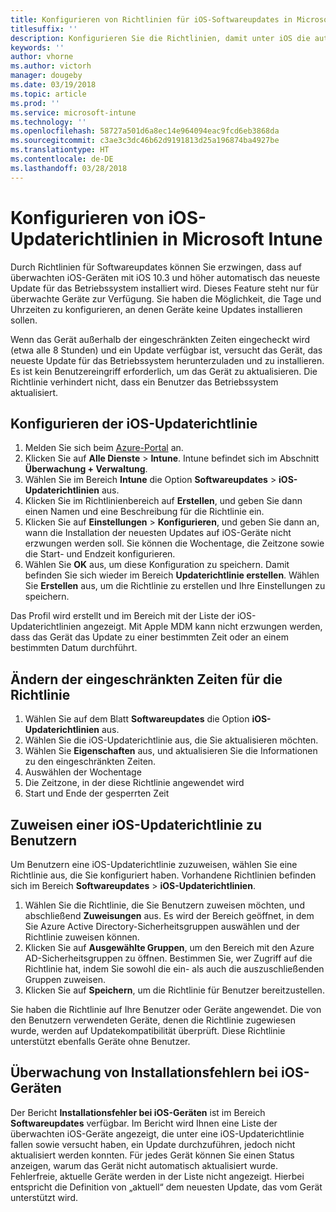 ```yaml
---
title: Konfigurieren von Richtlinien für iOS-Softwareupdates in Microsoft Intune
titlesuffix: ''
description: Konfigurieren Sie die Richtlinien, damit unter iOS die automatische Installation des neuesten Softwareupdates bei überwachten iOS-Geräten durchgesetzt werden kann.
keywords: ''
author: vhorne
ms.author: victorh
manager: dougeby
ms.date: 03/19/2018
ms.topic: article
ms.prod: ''
ms.service: microsoft-intune
ms.technology: ''
ms.openlocfilehash: 58727a501d6a8ec14e964094eac9fcd6eb3868da
ms.sourcegitcommit: c3ae3c3dc46b62d9191813d25a196874ba4927be
ms.translationtype: HT
ms.contentlocale: de-DE
ms.lasthandoff: 03/28/2018
---
```

# <a name="configure-ios-update-policies-in-microsoft-intune"></a>Konfigurieren von iOS-Updaterichtlinien in Microsoft Intune

Durch Richtlinien für Softwareupdates können Sie erzwingen, dass auf überwachten iOS-Geräten mit iOS 10.3 und höher automatisch das neueste Update für das Betriebssystem installiert wird. Dieses Feature steht nur für überwachte Geräte zur Verfügung. Sie haben die Möglichkeit, die Tage und Uhrzeiten zu konfigurieren, an denen Geräte keine Updates installieren sollen. 

Wenn das Gerät außerhalb der eingeschränkten Zeiten eingecheckt wird (etwa alle 8 Stunden) und ein Update verfügbar ist, versucht das Gerät, das neueste Update für das Betriebssystem herunterzuladen und zu installieren. Es ist kein Benutzereingriff erforderlich, um das Gerät zu aktualisieren. Die Richtlinie verhindert nicht, dass ein Benutzer das Betriebssystem aktualisiert.

## <a name="configure-the-ios-update-policy"></a>Konfigurieren der iOS-Updaterichtlinie
1. Melden Sie sich beim [Azure-Portal](https://portal.azure.com) an.
2. Klicken Sie auf **Alle Dienste** > **Intune**. Intune befindet sich im Abschnitt **Überwachung + Verwaltung**.
3. Wählen Sie im Bereich **Intune** die Option **Softwareupdates** > **iOS-Updaterichtlinien** aus.
4. Klicken Sie im Richtlinienbereich auf **Erstellen**, und geben Sie dann einen Namen und eine Beschreibung für die Richtlinie ein.
5. Klicken Sie auf **Einstellungen** > **Konfigurieren**, und geben Sie dann an, wann die Installation der neuesten Updates auf iOS-Geräte nicht erzwungen werden soll. Sie können die Wochentage, die Zeitzone sowie die Start- und Endzeit konfigurieren.
6. Wählen Sie **OK** aus, um diese Konfiguration zu speichern. Damit befinden Sie sich wieder im Bereich **Updaterichtlinie erstellen**. Wählen Sie **Erstellen** aus, um die Richtlinie zu erstellen und Ihre Einstellungen zu speichern.

Das Profil wird erstellt und im Bereich mit der Liste der iOS-Updaterichtlinien angezeigt. Mit Apple MDM kann nicht erzwungen werden, dass das Gerät das Update zu einer bestimmten Zeit oder an einem bestimmten Datum durchführt. 

## <a name="change-the-restricted-times-for-the-policy"></a>Ändern der eingeschränkten Zeiten für die Richtlinie

1.  Wählen Sie auf dem Blatt **Softwareupdates** die Option **iOS-Updaterichtlinien** aus.
2.  Wählen Sie die iOS-Updaterichtlinie aus, die Sie aktualisieren möchten.
3.  Wählen Sie **Eigenschaften** aus, und aktualisieren Sie die Informationen zu den eingeschränkten Zeiten.
4.  Auswählen der Wochentage
5.  Die Zeitzone, in der diese Richtlinie angewendet wird
6.  Start und Ende der gesperrten Zeit

## <a name="assign-an-ios-update-policy-to-users"></a>Zuweisen einer iOS-Updaterichtlinie zu Benutzern

Um Benutzern eine iOS-Updaterichtlinie zuzuweisen, wählen Sie eine Richtlinie aus, die Sie konfiguriert haben. Vorhandene Richtlinien befinden sich im Bereich **Softwareupdates** > **iOS-Updaterichtlinien**.

1. Wählen Sie die Richtlinie, die Sie Benutzern zuweisen möchten, und abschließend **Zuweisungen** aus. Es wird der Bereich geöffnet, in dem Sie Azure Active Directory-Sicherheitsgruppen auswählen und der Richtlinie zuweisen können.
2. Klicken Sie auf **Ausgewählte Gruppen**, um den Bereich mit den Azure AD-Sicherheitsgruppen zu öffnen. Bestimmen Sie, wer Zugriff auf die Richtlinie hat, indem Sie sowohl die ein- als auch die auszuschließenden Gruppen zuweisen.
3. Klicken Sie auf **Speichern**, um die Richtlinie für Benutzer bereitzustellen.

Sie haben die Richtlinie auf Ihre Benutzer oder Geräte angewendet. Die von den Benutzern verwendeten Geräte, denen die Richtlinie zugewiesen wurde, werden auf Updatekompatibilität überprüft. Diese Richtlinie unterstützt ebenfalls Geräte ohne Benutzer.

## <a name="monitor-ios-device-installation-failures"></a>Überwachung von Installationsfehlern bei iOS-Geräten
<!-- 1352223 -->
Der Bericht **Installationsfehler bei iOS-Geräten** ist im Bereich **Softwareupdates** verfügbar. Im Bericht wird Ihnen eine Liste der überwachten iOS-Geräte angezeigt, die unter eine iOS-Updaterichtlinie fallen sowie versucht haben, ein Update durchzuführen, jedoch nicht aktualisiert werden konnten. Für jedes Gerät können Sie einen Status anzeigen, warum das Gerät nicht automatisch aktualisiert wurde. Fehlerfreie, aktuelle Geräte werden in der Liste nicht angezeigt. Hierbei entspricht die Definition von „aktuell“ dem neuesten Update, das vom Gerät unterstützt wird.

